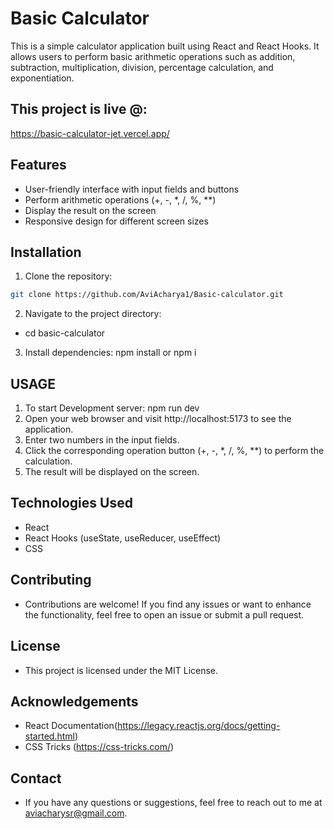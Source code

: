 # Basic Calculator

This is a simple calculator application built using React and React Hooks. It allows users to perform basic arithmetic operations such as addition, subtraction, multiplication, division, percentage calculation, and exponentiation.

## This project is live @:

https://basic-calculator-jet.vercel.app/

## Features

- User-friendly interface with input fields and buttons
- Perform arithmetic operations (+, -, *, /, %, **)
- Display the result on the screen
- Responsive design for different screen sizes

## Installation

1. Clone the repository:

```bash
git clone https://github.com/AviAcharya1/Basic-calculator.git
```

2. Navigate to the project directory:
- cd basic-calculator
  
3. Install dependencies: npm install or npm i 

## USAGE

1. To start Development server: npm run dev
2. Open your web browser and visit http://localhost:5173 to see the application.
3. Enter two numbers in the input fields.
4. Click the corresponding operation button (+, -, *, /, %, **) to perform the calculation.
5. The result will be displayed on the screen.

## Technologies Used

- React
- React Hooks (useState, useReducer, useEffect)
- CSS
  
## Contributing

- Contributions are welcome! If you find any issues or want to enhance the functionality, feel free to open an issue or submit a pull request.

## License

- This project is licensed under the MIT License.

## Acknowledgements

- React Documentation(https://legacy.reactjs.org/docs/getting-started.html)
- CSS Tricks (https://css-tricks.com/)
  
## Contact

- If you have any questions or suggestions, feel free to reach out to me at aviacharysr@gmail.com.
   
